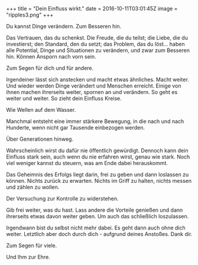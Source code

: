 +++
title = "Dein Einfluss wirkt."
date = 2016-10-11T03:01:45Z
image = "ripples3.png"
+++

Du kannst Dinge verändern. Zum Besseren hin.

Das Vertrauen, das du schenkst. Die Freude, die du teilst; die Liebe, die du investierst; den Standard, den du setzt; das Problem, das du löst... haben alle Potential, Dinge und Situationen zu verändern, und zwar zum Besseren hin. Können Ansporn nach vorn sein.

Zum Segen für dich und für andere.

Irgendeiner lässt sich anstecken und macht etwas ähnliches. Macht weiter. Und wieder werden Dinge verändert und  Menschen erreicht. Einige von ihnen machen ihrerseits weiter, spornen an und verändern. So geht es weiter und weiter. So zieht dein Einfluss Kreise. 

Wie Wellen auf dem Wasser.

Manchmal entsteht eine immer stärkere Bewegung, in die nach und nach Hunderte, wenn nicht gar Tausende einbezogen werden.

Über Generationen hinweg.

Wahrscheinlich wirst du dafür nie öffentlich gewürdigt. Dennoch kann dein Einfluss stark sein, auch wenn du nie erfahren wirst, genau wie stark. Noch viel weniger kannst du steuern, was am Ende dabei herauskommt.

Das Geheimnis des Erfolgs liegt darin, frei zu geben und dann loslassen zu können. Nichts zurück zu erwarten. Nichts im Griff zu halten, nichts messen und zählen zu wollen. 

Der Versuchung zur Kontrolle zu widerstehen.

Gib frei weiter, was du hast. Lass andere die Vorteile genießen und dann ihrerseits etwas davon weiter geben. Um auch das schließlich loszulassen.

Irgendwann bist du selbst nicht mehr dabei. Es geht dann auch ohne dich weiter. Letztlich aber doch durch dich - aufgrund deines Anstoßes. Dank dir.

Zum Segen für viele.

Und Ihm zur Ehre.

